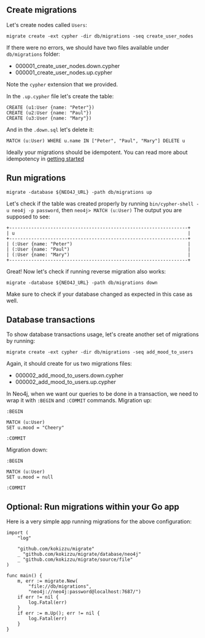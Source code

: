 ## Create migrations
Let's create nodes called `Users`:
```
migrate create -ext cypher -dir db/migrations -seq create_user_nodes
```
If there were no errors, we should have two files available under `db/migrations` folder:
- 000001_create_user_nodes.down.cypher
- 000001_create_user_nodes.up.cypher

Note the `cypher` extension that we provided.

In the `.up.cypher` file let's create the table:
```
CREATE (u1:User {name: "Peter"})
CREATE (u2:User {name: "Paul"})
CREATE (u3:User {name: "Mary"})
```
And in the `.down.sql` let's delete it:
```
MATCH (u:User) WHERE u.name IN ["Peter", "Paul", "Mary"] DELETE u
```
Ideally your migrations should be idempotent. You can read more about idempotency in [getting started](GETTING_STARTED.md#create-migrations)

## Run migrations
```
migrate -database ${NEO4J_URL} -path db/migrations up
```
Let's check if the table was created properly by running `bin/cypher-shell -u neo4j -p password`, then `neo4j> MATCH (u:User)`
The output you are supposed to see:
```
+-----------------------------------------------------------------+
| u                                                               |
+-----------------------------------------------------------------+
| (:User {name: "Peter")                                          |
| (:User {name: "Paul")                                           |
| (:User {name: "Mary")                                           |
+-----------------------------------------------------------------+
```
Great! Now let's check if running reverse migration also works:
```
migrate -database ${NEO4J_URL} -path db/migrations down
```
Make sure to check if your database changed as expected in this case as well.

## Database transactions

To show database transactions usage, let's create another set of migrations by running:
```
migrate create -ext cypher -dir db/migrations -seq add_mood_to_users
```
Again, it should create for us two migrations files:
- 000002_add_mood_to_users.down.cypher
- 000002_add_mood_to_users.up.cypher

In Neo4j, when we want our queries to be done in a transaction, we need to wrap it with `:BEGIN` and `:COMMIT` commands.
Migration up:
```
:BEGIN

MATCH (u:User)
SET u.mood = "Cheery"

:COMMIT
```
Migration down:
```
:BEGIN

MATCH (u:User)
SET u.mood = null

:COMMIT
```

## Optional: Run migrations within your Go app
Here is a very simple app running migrations for the above configuration:
```
import (
	"log"

	"github.com/kokizzu/migrate"
	_ "github.com/kokizzu/migrate/database/neo4j"
	_ "github.com/kokizzu/migrate/source/file"
)

func main() {
	m, err := migrate.New(
		"file://db/migrations",
		"neo4j://neo4j:password@localhost:7687/")
	if err != nil {
		log.Fatal(err)
	}
	if err := m.Up(); err != nil {
		log.Fatal(err)
	}
}
```